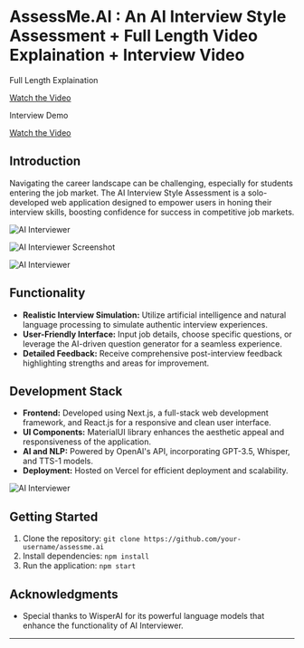 # AssessMe.AI : An AI Interview Style Assessment + Full Length Video Explaination + Interview Video


Full Length Explaination 

[Watch the Video](https://github.com/sumionochi/AssessMe.AI/assets/89721628/97d46930-5fca-4852-b575-ac74705299a5)

Interview Demo

[Watch the Video](https://github.com/sumionochi/AssessMe.AI/assets/89721628/0a7cc9f1-6688-434d-bc6a-6a2698c6d271)

## Introduction

Navigating the career landscape can be challenging, especially for students entering the job market. The AI Interview Style Assessment is a solo-developed web application designed to empower users in honing their interview skills, boosting confidence for success in competitive job markets.

![AI Interviewer](https://devfolio.co/_next/image?url=https%3A%2F%2Fassets.devfolio.co%2Fhackathons%2Fedb2de3dddac4e138dbccad4dbe629dc%2Fprojects%2F4b744588f1464865996fb985cb219480%2Face16031-44ca-446c-8135-c68a44e50771.png&w=1440&q=75)

![AI Interviewer Screenshot](https://assets.devfolio.co/hackathons/edb2de3dddac4e138dbccad4dbe629dc/projects/4b744588f1464865996fb985cb219480/3884d770-c020-4ddb-b57f-757778a9488e.png)

![AI Interviewer](https://assets.devfolio.co/hackathons/edb2de3dddac4e138dbccad4dbe629dc/projects/4b744588f1464865996fb985cb219480/04734942-6b47-41d0-a77b-6d3766c6b054.png)

## Functionality

- **Realistic Interview Simulation:** Utilize artificial intelligence and natural language processing to simulate authentic interview experiences.
- **User-Friendly Interface:** Input job details, choose specific questions, or leverage the AI-driven question generator for a seamless experience.
- **Detailed Feedback:** Receive comprehensive post-interview feedback highlighting strengths and areas for improvement.

## Development Stack

- **Frontend:** Developed using Next.js, a full-stack web development framework, and React.js for a responsive and clean user interface.
- **UI Components:** MaterialUI library enhances the aesthetic appeal and responsiveness of the application.
- **AI and NLP:** Powered by OpenAI's API, incorporating GPT-3.5, Whisper, and TTS-1 models.
- **Deployment:** Hosted on Vercel for efficient deployment and scalability.

![AI Interviewer](https://assets.devfolio.co/hackathons/edb2de3dddac4e138dbccad4dbe629dc/projects/4b744588f1464865996fb985cb219480/942c6102-b5c8-4be9-9b2f-877ca0b5d0b0.png)

## Getting Started

1. Clone the repository: `git clone https://github.com/your-username/assessme.ai`
2. Install dependencies: `npm install`
3. Run the application: `npm start`
## Acknowledgments

- Special thanks to WisperAI for its powerful language models that enhance the functionality of AI Interviewer.

---
